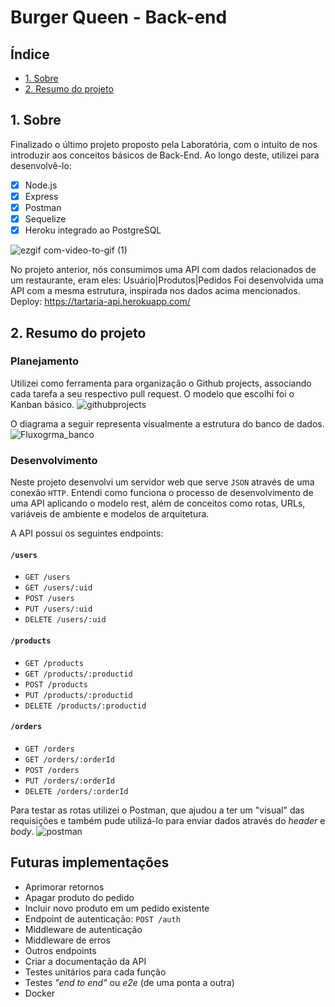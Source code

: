 # Burger Queen - Back-end

## Índice

* [1. Sobre](#1-Sobre)
* [2. Resumo do projeto](#2-resumo-do-projeto)

## 1. Sobre


Finalizado o último projeto proposto pela Laboratória, com o intuito de nos introduzir aos conceitos básicos de Back-End.
Ao longo deste, utilizei para desenvolvê-lo: 
 - [X] Node.js
 - [X] Express
 - [X] Postman
 - [X] Sequelize
 - [X] Heroku integrado ao PostgreSQL 

![ezgif com-video-to-gif (1)](https://user-images.githubusercontent.com/71895567/113440624-2bf03380-93c3-11eb-9965-e7aa7a49ce56.gif)

No projeto anterior, nós consumimos uma API com dados relacionados de um restaurante, eram eles: Usuário|Produtos|Pedidos
Foi desenvolvida uma API com a mesma estrutura, inspirada nos dados acima mencionados.
Deploy: https://tartaria-api.herokuapp.com/

## 2. Resumo do projeto

### Planejamento

Utilizei como ferramenta para organização o Github projects, associando cada tarefa a seu respectivo pull request. O modelo que escolhi foi o Kanban básico. 
![githubprojects](https://user-images.githubusercontent.com/71895567/113442071-bafe4b00-93c5-11eb-817f-ced4b89174f0.png)

O diagrama a seguir representa visualmente a estrutura do banco de dados.
![Fluxogrma_banco](https://user-images.githubusercontent.com/71895567/113442477-7fb04c00-93c6-11eb-959a-74e0d87eda94.png)


### Desenvolvimento

Neste projeto desenvolvi um servidor web que serve `JSON` através de uma conexão `HTTP`.
Entendi como funciona o processo de desenvolvimento de uma API aplicando o modelo rest, além de conceitos como rotas, URLs, variáveis de ambiente e modelos de arquitetura.

A API possui os seguintes endpoints:

#### `/users`

* `GET /users`
* `GET /users/:uid`
* `POST /users`
* `PUT /users/:uid`
* `DELETE /users/:uid`

#### `/products`

* `GET /products`
* `GET /products/:productid`
* `POST /products`
* `PUT /products/:productid`
* `DELETE /products/:productid`

#### `/orders`

* `GET /orders`
* `GET /orders/:orderId`
* `POST /orders`
* `PUT /orders/:orderId`
* `DELETE /orders/:orderId`

Para testar as rotas utilizei o Postman, que ajudou a ter um "visual" das requisições
e também pude utilizá-lo para enviar dados através do _header_ e _body_.
![postman](https://user-images.githubusercontent.com/71895567/113446906-33b5d500-93cf-11eb-8960-b05abb3102d2.png)

## Futuras implementações

* Aprimorar retornos
* Apagar produto do pedido
* Incluir novo produto em um pedido existente
* Endpoint de autenticação: `POST /auth`
* Middleware de autenticação
* Middleware de erros
* Outros endpoints
* Criar a documentação da API
* Testes unitários para cada função
* Testes _"end to end"_ ou _e2e_ (de uma ponta a outra)
* Docker
